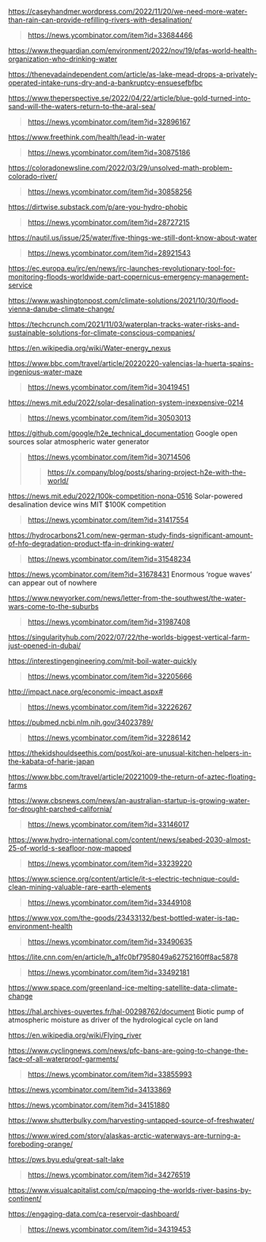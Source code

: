 https://caseyhandmer.wordpress.com/2022/11/20/we-need-more-water-than-rain-can-provide-refilling-rivers-with-desalination/
> https://news.ycombinator.com/item?id=33684466

https://www.theguardian.com/environment/2022/nov/19/pfas-world-health-organization-who-drinking-water

https://thenevadaindependent.com/article/as-lake-mead-drops-a-privately-operated-intake-runs-dry-and-a-bankruptcy-ensuesefbfbc

https://www.theperspective.se/2022/04/22/article/blue-gold-turned-into-sand-will-the-waters-return-to-the-aral-sea/
> https://news.ycombinator.com/item?id=32896167

https://www.freethink.com/health/lead-in-water
> https://news.ycombinator.com/item?id=30875186

https://coloradonewsline.com/2022/03/29/unsolved-math-problem-colorado-river/
> https://news.ycombinator.com/item?id=30858256

https://dirtwise.substack.com/p/are-you-hydro-phobic
> https://news.ycombinator.com/item?id=28727215

https://nautil.us/issue/25/water/five-things-we-still-dont-know-about-water
> https://news.ycombinator.com/item?id=28921543

https://ec.europa.eu/jrc/en/news/jrc-launches-revolutionary-tool-for-monitoring-floods-worldwide-part-copernicus-emergency-management-service

https://www.washingtonpost.com/climate-solutions/2021/10/30/flood-vienna-danube-climate-change/

https://techcrunch.com/2021/11/03/waterplan-tracks-water-risks-and-sustainable-solutions-for-climate-conscious-companies/

https://en.wikipedia.org/wiki/Water-energy_nexus

https://www.bbc.com/travel/article/20220220-valencias-la-huerta-spains-ingenious-water-maze
> https://news.ycombinator.com/item?id=30419451

https://news.mit.edu/2022/solar-desalination-system-inexpensive-0214
> https://news.ycombinator.com/item?id=30503013

https://github.com/google/h2e_technical_documentation Google open sources solar atmospheric water generator
> https://news.ycombinator.com/item?id=30714506
> > https://x.company/blog/posts/sharing-project-h2e-with-the-world/

https://news.mit.edu/2022/100k-competition-nona-0516 Solar-powered desalination device wins MIT $100K competition
> https://news.ycombinator.com/item?id=31417554

https://hydrocarbons21.com/new-german-study-finds-significant-amount-of-hfo-degradation-product-tfa-in-drinking-water/
> https://news.ycombinator.com/item?id=31548234

https://news.ycombinator.com/item?id=31678431 Enormous ‘rogue waves’ can appear out of nowhere

https://www.newyorker.com/news/letter-from-the-southwest/the-water-wars-come-to-the-suburbs
> https://news.ycombinator.com/item?id=31987408

https://singularityhub.com/2022/07/22/the-worlds-biggest-vertical-farm-just-opened-in-dubai/

https://interestingengineering.com/mit-boil-water-quickly
> https://news.ycombinator.com/item?id=32205666

http://impact.nace.org/economic-impact.aspx#
> https://news.ycombinator.com/item?id=32226267

https://pubmed.ncbi.nlm.nih.gov/34023789/
> https://news.ycombinator.com/item?id=32286142

https://thekidshouldseethis.com/post/koi-are-unusual-kitchen-helpers-in-the-kabata-of-harie-japan

https://www.bbc.com/travel/article/20221009-the-return-of-aztec-floating-farms

https://www.cbsnews.com/news/an-australian-startup-is-growing-water-for-drought-parched-california/
> https://news.ycombinator.com/item?id=33146017

https://www.hydro-international.com/content/news/seabed-2030-almost-25-of-world-s-seafloor-now-mapped
> https://news.ycombinator.com/item?id=33239220

https://www.science.org/content/article/it-s-electric-technique-could-clean-mining-valuable-rare-earth-elements
> https://news.ycombinator.com/item?id=33449108

https://www.vox.com/the-goods/23433132/best-bottled-water-is-tap-environment-health
> https://news.ycombinator.com/item?id=33490635

https://lite.cnn.com/en/article/h_a1fc0bf7958049a62752160ff8ac5878
> https://news.ycombinator.com/item?id=33492181

https://www.space.com/greenland-ice-melting-satellite-data-climate-change

https://hal.archives-ouvertes.fr/hal-00298762/document Biotic pump of atmospheric moisture as driver of the hydrological cycle on land

https://en.wikipedia.org/wiki/Flying_river

https://www.cyclingnews.com/news/pfc-bans-are-going-to-change-the-face-of-all-waterproof-garments/
> https://news.ycombinator.com/item?id=33855993

https://news.ycombinator.com/item?id=34133869

https://news.ycombinator.com/item?id=34151880

https://www.shutterbulky.com/harvesting-untapped-source-of-freshwater/

https://www.wired.com/story/alaskas-arctic-waterways-are-turning-a-foreboding-orange/

https://pws.byu.edu/great-salt-lake
> https://news.ycombinator.com/item?id=34276519

https://www.visualcapitalist.com/cp/mapping-the-worlds-river-basins-by-continent/

https://engaging-data.com/ca-reservoir-dashboard/
> https://news.ycombinator.com/item?id=34319453